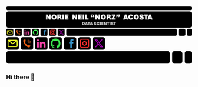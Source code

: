 ![GitHub Profile Header](GitHubProfileHeader.png) <a href = norieneil_acosta@outlook.com> <img src = EmailIcon.png alt = "Email Address" width = "35" height = "35"></a> <a href = 09673581501> <img src = TelephoneIcon.png alt = "Contact Number" width = "35" height = "35"></a> <a href = https://www.linkedin.com/in/norzzielein> <img src = LinkedInIcon.png alt = "LinkedIn Account" width = "35" height = "35"></a> <a href = https://github.com/norzzielein> <img src = GitHubIcon.png alt = "GitHub Account" width = "35" height = "35"></a> <a href = https://www.facebook.com/norzzielein> <img src = FacebookIcon.png alt = "Facebook Account" width = "35" height = "35"></a> <a href = https://www.instagram.com/norzzielein> <img src = InstagramIcon.png alt = "Instagram Account" width = "35" height = "35"></a> <a href = https://twitter.com/norzzielein> <img src = TwitterIcon.png alt = "Twitter Account" width = "35" height = "35"></a> <img src = GitHubProfileTrailer.png alt = "GitHub Profile Trailer" width = "573" height = "35"></a>


### Hi there 👋

<!--
**norzzielein/NORZZIELEIN** is a ✨ _special_ ✨ repository because its `README.md` (this file) appears on your GitHub profile.

Here are some ideas to get you started:

- 🔭 I’m currently working on ...
- 🌱 I’m currently learning ...
- 👯 I’m looking to collaborate on ...
- 🤔 I’m looking for help with ...
- 💬 Ask me about ...
- 📫 How to reach me: ...
- 😄 Pronouns: ...
- ⚡ Fun fact: ...
-->
